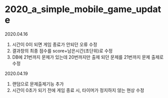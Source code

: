 # 2020_a_simple_mobile_game_update

2020.04.16
1. 시간이 0이 되면 게임 종료가 안되던 오류 수정
2. 결과창의 최종 점수를 score+남은시간(초단위)로 수정
3. DB에 21번까지 문제가 있는데 20번까지만 출제 되던 문제를 21번까지 문제 출제로 수정

2020.04.19
1. 랜덤으로 문제출제기능 추가
2. 시간이 0초가 되기 전에 게임 종료 시, 타이머가 정지하지 않는 현상 수정
